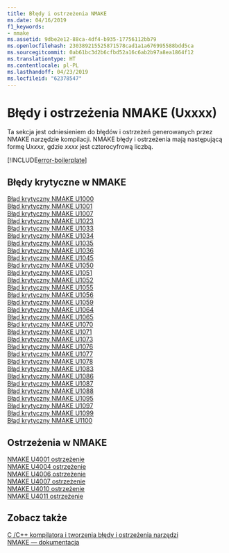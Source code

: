 ```yaml
---
title: Błędy i ostrzeżenia NMAKE
ms.date: 04/16/2019
f1_keywords:
- nmake
ms.assetid: 9dbe2e12-88ca-4df4-b935-17756112bb79
ms.openlocfilehash: 230389215525871578cad1a1a676995588bdd5ca
ms.sourcegitcommit: 0ab61bc3d2b6cfbd52a16c6ab2b97a8ea1864f12
ms.translationtype: HT
ms.contentlocale: pl-PL
ms.lasthandoff: 04/23/2019
ms.locfileid: "62378547"
---
```

# <a name="nmake-errors-and-warnings-uxxxx"></a>Błędy i ostrzeżenia NMAKE (Uxxxx)

Ta sekcja jest odniesieniem do błędów i ostrzeżeń generowanych przez NMAKE narzędzie kompilacji. NMAKE błędy i ostrzeżenia mają następującą formę U*xxxx*, gdzie *xxxx* jest czterocyfrową liczbą.

[!INCLUDE[error-boilerplate](../../error-messages/includes/error-boilerplate.md)]

## <a name="nmake-fatal-errors"></a>Błędy krytyczne w NMAKE

[Błąd krytyczny NMAKE U1000](nmake-fatal-error-u1000.md) \
[Błąd krytyczny NMAKE U1001](nmake-fatal-error-u1001.md) \
[Błąd krytyczny NMAKE U1007](nmake-fatal-error-u1007.md) \
[Błąd krytyczny NMAKE U1023](nmake-fatal-error-u1023.md) \
[Błąd krytyczny NMAKE U1033](nmake-fatal-error-u1033.md) \
[Błąd krytyczny NMAKE U1034](nmake-fatal-error-u1034.md) \
[Błąd krytyczny NMAKE U1035](nmake-fatal-error-u1035.md) \
[Błąd krytyczny NMAKE U1036](nmake-fatal-error-u1036.md) \
[Błąd krytyczny NMAKE U1045](nmake-fatal-error-u1045.md) \
[Błąd krytyczny NMAKE U1050](nmake-fatal-error-u1050.md) \
[Błąd krytyczny NMAKE U1051](nmake-fatal-error-u1051.md) \
[Błąd krytyczny NMAKE U1052](nmake-fatal-error-u1052.md) \
[Błąd krytyczny NMAKE U1055](nmake-fatal-error-u1055.md) \
[Błąd krytyczny NMAKE U1056](nmake-fatal-error-u1056.md) \
[Błąd krytyczny NMAKE U1059](nmake-fatal-error-u1059.md) \
[Błąd krytyczny NMAKE U1064](nmake-fatal-error-u1064.md) \
[Błąd krytyczny NMAKE U1065](nmake-fatal-error-u1065.md) \
[Błąd krytyczny NMAKE U1070](nmake-fatal-error-u1070.md) \
[Błąd krytyczny NMAKE U1071](nmake-fatal-error-u1071.md) \
[Błąd krytyczny NMAKE U1073](nmake-fatal-error-u1073.md) \
[Błąd krytyczny NMAKE U1076](nmake-fatal-error-u1076.md) \
[Błąd krytyczny NMAKE U1077](nmake-fatal-error-u1077.md) \
[Błąd krytyczny NMAKE U1078](nmake-fatal-error-u1078.md) \
[Błąd krytyczny NMAKE U1083](nmake-fatal-error-u1083.md) \
[Błąd krytyczny NMAKE U1086](nmake-fatal-error-u1086.md) \
[Błąd krytyczny NMAKE U1087](nmake-fatal-error-u1087.md) \
[Błąd krytyczny NMAKE U1088](nmake-fatal-error-u1088.md) \
[Błąd krytyczny NMAKE U1095](nmake-fatal-error-u1095.md) \
[Błąd krytyczny NMAKE U1097](nmake-fatal-error-u1097.md) \
[Błąd krytyczny NMAKE U1099](nmake-fatal-error-u1099.md) \
[Błąd krytyczny NMAKE U1100](nmake-fatal-error-u1100.md)

## <a name="nmake-warnings"></a>Ostrzeżenia w NMAKE

[NMAKE U4001 ostrzeżenie](nmake-warning-u4001.md) \
[NMAKE U4004 ostrzeżenie](nmake-warning-u4004.md) \
[NMAKE U4006 ostrzeżenie](nmake-warning-u4006.md) \
[NMAKE U4007 ostrzeżenie](nmake-warning-u4007.md) \
[NMAKE U4010 ostrzeżenie](nmake-warning-u4010.md) \
[NMAKE U4011 ostrzeżenie](nmake-warning-u4011.md)

## <a name="see-also"></a>Zobacz także

[C /C++ kompilatora i tworzenia błędy i ostrzeżenia narzędzi](../compiler-errors-1/c-cpp-build-errors.md) \
[NMAKE — dokumentacja](../../build/reference/nmake-reference.md)

